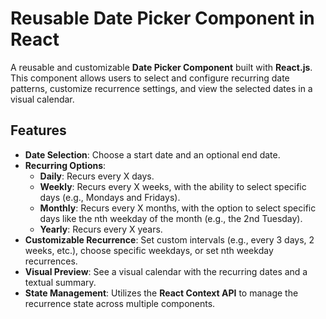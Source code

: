 # Reusable Date Picker Component in React

A reusable and customizable **Date Picker Component** built with **React.js**. This component allows users to select and configure recurring date patterns, customize recurrence settings, and view the selected dates in a visual calendar.

## **Features**

- **Date Selection**: Choose a start date and an optional end date.
- **Recurring Options**:
  - **Daily**: Recurs every X days.
  - **Weekly**: Recurs every X weeks, with the ability to select specific days (e.g., Mondays and Fridays).
  - **Monthly**: Recurs every X months, with the option to select specific days like the nth weekday of the month (e.g., the 2nd Tuesday).
  - **Yearly**: Recurs every X years.
- **Customizable Recurrence**: Set custom intervals (e.g., every 3 days, 2 weeks, etc.), choose specific weekdays, or set nth weekday recurrences.
- **Visual Preview**: See a visual calendar with the recurring dates and a textual summary.
- **State Management**: Utilizes the **React Context API** to manage the recurrence state across multiple components.



